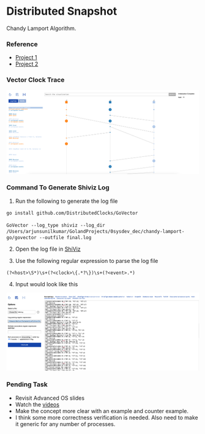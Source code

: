 # Distributed Snapshot

Chandy Lamport Algorithm.

### Reference
- [Project 1](https://github.com/FreddyMartinez/chandy-lamport-go)
- [Project 2](https://github.com/mariuscrsn/GlobalStateSnapshot)

### Vector Clock Trace

![Vector Clock Trace](misc/shiviz.png)

### Command To Generate Shiviz Log

1. Run the following to generate the log file
```shell
go install github.com/DistributedClocks/GoVector

GoVector --log_type shiviz --log_dir /Users/arjunsunilkumar/GolandProjects/0sysdev_dec/chandy-lamport-go/govector --outfile final.log
```

2. Open the log file in [ShiViz](https://bestchai.bitbucket.io/shiviz/)

3. Use the following regular expression to parse the log file
```shell
(?<host>\S*)\s+(?<clock>\{.*?\})\s+(?<event>.*)
```

4. Input would look like this

![Shiviz Input](misc/shiviz2.png)

### Pending Task
- Revisit Advanced OS slides
- Watch the [videos](https://www.youtube.com/watch?v=x1BCZ351dJk&list=PLJlBfw5j7ib80iSF9-BxhHqTXIQQFSXdw)
- Make the concept more clear with an example and counter example.
- I think some more correctness verification is needed. Also need to make it generic for any number of processes.